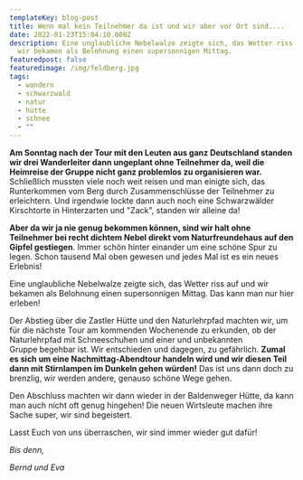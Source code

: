 ```yaml
---
templateKey: blog-post
title: Wenn mal kein Teilnehmer da ist und wir aber vor Ort sind....
date: 2022-01-23T15:04:10.000Z
description: Eine unglaubliche Nebelwalze zeigte sich, das Wetter riss auf und
  wir bekamen als Belohnung einen supersonnigen Mittag.
featuredpost: false
featuredimage: /img/feldberg.jpg
tags:
  - wandern
  - schwarzwald
  - natur
  - hütte
  - schnee
  - ""
---
```

<!--StartFragment-->

**​Am Sonntag nach der Tour mit den Leuten aus ganz Deutschland standen wir drei Wanderleiter dann ungeplant ohne Teilnehmer da, weil die Heimreise der Gruppe nicht ganz problemlos zu organisieren war.** Schließlich mussten viele noch weit reisen und man einigte sich, das Runterkommen vom Berg durch Zusammenschlüsse der Teilnehmer zu erleichtern. Und irgendwie lockte dann auch noch eine Schwarzwälder Kirschtorte in Hinterzarten und "Zack", standen wir alleine da! 

**Aber da wir ja nie genug bekommen können, sind wir halt ohne Teilnehmer bei recht dichtem Nebel direkt vom Naturfreundehaus auf den Gipfel gestiegen**. Immer schön hinter einander um eine schöne Spur zu legen. Schon tausend Mal oben gewesen und jedes Mal ist es ein neues Erlebnis! 

Eine unglaubliche Nebelwalze zeigte sich, das Wetter riss auf und wir bekamen als Belohnung einen supersonnigen Mittag. Das kann man nur hier erleben! 

Der Abstieg über die Zastler Hütte und den Naturlehrpfad machten wir, um für die nächste Tour am kommenden Wochenende zu erkunden, ob der Naturlehrpfad mit Schneeschuhen und einer und unbekannten Gruppe begehbar ist. Wir entschieden und dagegen, zu gefährlich. **Zumal es sich um eine Nachmittag-Abendtour handeln wird und wir diesen Teil dann mit Stirnlampen im Dunkeln gehen würden!** Das ist uns dann doch zu brenzlig, wir werden andere, genauso schöne Wege gehen. 

Den Abschluss machten wir dann wieder in der Baldenweger Hütte, da kann man auch nicht oft genug hingehen! Die neuen Wirtsleute machen ihre Sache super, wir sind begeistert. 

Lasst Euch von uns überraschen, wir sind immer wieder gut dafür!

*Bis denn,*

*Bernd und Eva*

<!--EndFragment-->